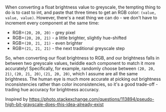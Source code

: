 When converting a float brightness value to greyscale, the tempting thing to do is to cast to int, and paste that three times to get an RGB color: `(value, value, value)`. However, there's a neat thing we can do - we don't have to increment every component at the same time:

* RGB=`(20, 20, 20)` - grey pixel
* RGB=`(20, 20, 21)` - a little brighter, slightly hue-shifted
* RGB=`(20, 21, 21)` - even brighter
* RGB=`(21, 21, 21)` - the next traditional greyscale step

So, when converting our float brightness to RGB, and our brightness falls in between two greyscale values, twiddle each component to match it more accurately! Specifically, for example, randomly choose between `(20, 20, 21)`, `(20, 21, 20)`, `(21, 20, 20)`, which I assume are all the same brightness. The human eye is much more accurate at picking out brightness inconsistencies rather than color inconsistencies, so it's a good trade-off - trading hue accuracy for brightness accuracy.

Inspired by https://photo.stackexchange.com/questions/113894/pseudo-high-bit-grayscale-does-this-idea-already-exist